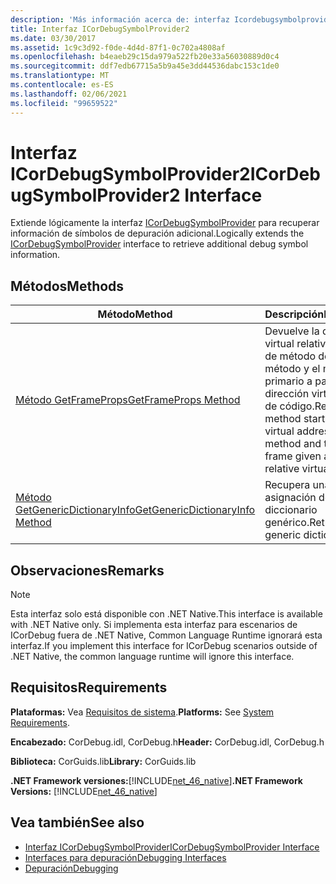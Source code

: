 ```yaml
---
description: 'Más información acerca de: interfaz Icordebugsymbolprovider2 ('
title: Interfaz ICorDebugSymbolProvider2
ms.date: 03/30/2017
ms.assetid: 1c9c3d92-f0de-4d4d-87f1-0c702a4808af
ms.openlocfilehash: b4eaeb29c15da979a522fb20e33a56030889d0c4
ms.sourcegitcommit: ddf7edb67715a5b9a45e3dd44536dabc153c1de0
ms.translationtype: MT
ms.contentlocale: es-ES
ms.lasthandoff: 02/06/2021
ms.locfileid: "99659522"
---
```

# <a name="icordebugsymbolprovider2-interface"></a><span data-ttu-id="30e6b-103">Interfaz ICorDebugSymbolProvider2</span><span class="sxs-lookup"><span data-stu-id="30e6b-103">ICorDebugSymbolProvider2 Interface</span></span>

<span data-ttu-id="30e6b-104">Extiende lógicamente la interfaz [ICorDebugSymbolProvider](icordebugsymbolprovider-interface.md) para recuperar información de símbolos de depuración adicional.</span><span class="sxs-lookup"><span data-stu-id="30e6b-104">Logically extends the [ICorDebugSymbolProvider](icordebugsymbolprovider-interface.md) interface to retrieve additional debug symbol information.</span></span>  
  
## <a name="methods"></a><span data-ttu-id="30e6b-105">Métodos</span><span class="sxs-lookup"><span data-stu-id="30e6b-105">Methods</span></span>  
  
|<span data-ttu-id="30e6b-106">Método</span><span class="sxs-lookup"><span data-stu-id="30e6b-106">Method</span></span>|<span data-ttu-id="30e6b-107">Descripción</span><span class="sxs-lookup"><span data-stu-id="30e6b-107">Description</span></span>|  
|------------|-----------------|  
|[<span data-ttu-id="30e6b-108">Método GetFrameProps</span><span class="sxs-lookup"><span data-stu-id="30e6b-108">GetFrameProps Method</span></span>](icordebugsymbolprovider2-getframeprops-method.md)|<span data-ttu-id="30e6b-109">Devuelve la dirección virtual relativa de inicio de método de un método y el marco primario a partir de una dirección virtual relativa de código.</span><span class="sxs-lookup"><span data-stu-id="30e6b-109">Returns the method starting relative virtual address of a method and the parent frame given a code relative virtual address.</span></span>|  
|[<span data-ttu-id="30e6b-110">Método GetGenericDictionaryInfo</span><span class="sxs-lookup"><span data-stu-id="30e6b-110">GetGenericDictionaryInfo Method</span></span>](icordebugsymbolprovider2-getgenericdictionaryinfo-method.md)|<span data-ttu-id="30e6b-111">Recupera una asignación de diccionario genérico.</span><span class="sxs-lookup"><span data-stu-id="30e6b-111">Retrieves a generic dictionary map.</span></span>|  
  
## <a name="remarks"></a><span data-ttu-id="30e6b-112">Observaciones</span><span class="sxs-lookup"><span data-stu-id="30e6b-112">Remarks</span></span>  
  
> [!NOTE]
> <span data-ttu-id="30e6b-113">Esta interfaz solo está disponible con .NET Native.</span><span class="sxs-lookup"><span data-stu-id="30e6b-113">This interface is available with .NET Native only.</span></span> <span data-ttu-id="30e6b-114">Si implementa esta interfaz para escenarios de ICorDebug fuera de .NET Native, Common Language Runtime ignorará esta interfaz.</span><span class="sxs-lookup"><span data-stu-id="30e6b-114">If you implement this interface for ICorDebug scenarios outside of .NET Native, the common language runtime will ignore this interface.</span></span>  
  
## <a name="requirements"></a><span data-ttu-id="30e6b-115">Requisitos</span><span class="sxs-lookup"><span data-stu-id="30e6b-115">Requirements</span></span>  

 <span data-ttu-id="30e6b-116">**Plataformas:** Vea [Requisitos de sistema](../../get-started/system-requirements.md).</span><span class="sxs-lookup"><span data-stu-id="30e6b-116">**Platforms:** See [System Requirements](../../get-started/system-requirements.md).</span></span>  
  
 <span data-ttu-id="30e6b-117">**Encabezado:** CorDebug.idl, CorDebug.h</span><span class="sxs-lookup"><span data-stu-id="30e6b-117">**Header:** CorDebug.idl, CorDebug.h</span></span>  
  
 <span data-ttu-id="30e6b-118">**Biblioteca:** CorGuids.lib</span><span class="sxs-lookup"><span data-stu-id="30e6b-118">**Library:** CorGuids.lib</span></span>  
  
 <span data-ttu-id="30e6b-119">**.NET Framework versiones:**[!INCLUDE[net_46_native](../../../../includes/net-46-native-md.md)]</span><span class="sxs-lookup"><span data-stu-id="30e6b-119">**.NET Framework Versions:** [!INCLUDE[net_46_native](../../../../includes/net-46-native-md.md)]</span></span>  
  
## <a name="see-also"></a><span data-ttu-id="30e6b-120">Vea también</span><span class="sxs-lookup"><span data-stu-id="30e6b-120">See also</span></span>

- [<span data-ttu-id="30e6b-121">Interfaz ICorDebugSymbolProvider</span><span class="sxs-lookup"><span data-stu-id="30e6b-121">ICorDebugSymbolProvider Interface</span></span>](icordebugsymbolprovider-interface.md)
- [<span data-ttu-id="30e6b-122">Interfaces para depuración</span><span class="sxs-lookup"><span data-stu-id="30e6b-122">Debugging Interfaces</span></span>](debugging-interfaces.md)
- [<span data-ttu-id="30e6b-123">Depuración</span><span class="sxs-lookup"><span data-stu-id="30e6b-123">Debugging</span></span>](index.md)
